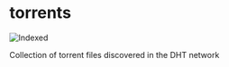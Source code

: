 torrents 
========
![Indexed](https://img.shields.io/badge/indexed-27568-blue)

Collection of torrent files discovered in the DHT network
